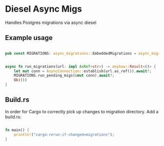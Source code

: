# Diesel Async Migs

Handles Postgres migrations via async diesel


## Example usage

```rust

pub const MIGRATIONS: async_migrations::EmbeddedMigrations = async_migrations::embed_migrations!();


async fn run_migrations(url: impl AsRef<str>) -> anyhow::Result<()> {
    let mut conn = AsyncConnection::establish(url.as_ref()).await?;
    MIGRATIONS.run_pending_migs(&mut conn).await?;
    Ok(())
}


```


## Build.rs

In order for Cargo to correctly pick up changes to migration directory. Add a build.rs:

```rust

fn main() {
    println!("cargo:rerun-if-changed=migrations");
}


```
